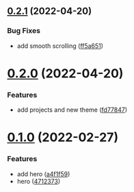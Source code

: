 ## [0.2.1](https://github.com/krshdev/krshdev.co/compare/v0.2.0...v0.2.1) (2022-04-20)


### Bug Fixes

* add smooth scrolling ([ff5a651](https://github.com/krshdev/krshdev.co/commit/ff5a651ce38a2806987c9ea5a549d8cbbc69c118))



# [0.2.0](https://github.com/krshdev/krshdev.co/compare/v0.1.0...v0.2.0) (2022-04-20)


### Features

* add projects and new theme ([fd77847](https://github.com/krshdev/krshdev.co/commit/fd7784785fed381731fe4da7babaa4e8966b2c9b))



# [0.1.0](https://github.com/krshdev/krshdev.co/compare/a4f1f59aa343c6d280ada31770df9310e8b7edc2...v0.1.0) (2022-02-27)


### Features

* add hero ([a4f1f59](https://github.com/krshdev/krshdev.co/commit/a4f1f59aa343c6d280ada31770df9310e8b7edc2))
* hero ([4712373](https://github.com/krshdev/krshdev.co/commit/47123732a74f591914d6938b50f0be501855920e))



